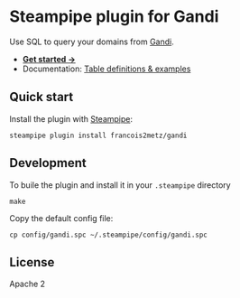 # Steampipe plugin for Gandi

Use SQL to query your domains from [Gandi][].

- **[Get started →](docs/index.md)**
- Documentation: [Table definitions & examples](docs/tables)

## Quick start

Install the plugin with [Steampipe][]:

    steampipe plugin install francois2metz/gandi

## Development

To buile the plugin and install it in your `.steampipe` directory

    make

Copy the default config file:

    cp config/gandi.spc ~/.steampipe/config/gandi.spc

## License

Apache 2

[steampipe]: https://steampipe.io
[gandi]: https://www.gandi.net/
